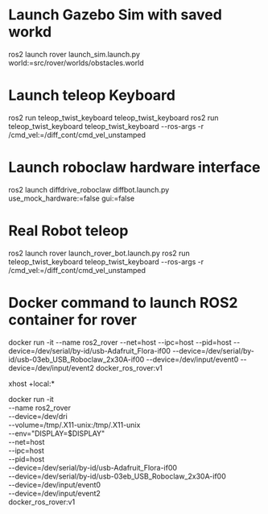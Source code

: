 # Launch Gazebo Sim with saved workd
ros2 launch rover launch_sim.launch.py world:=src/rover/worlds/obstacles.world 

# Launch teleop Keyboard
ros2 run teleop_twist_keyboard teleop_twist_keyboard 
ros2 run teleop_twist_keyboard teleop_twist_keyboard --ros-args -r /cmd_vel:=/diff_cont/cmd_vel_unstamped

# Launch roboclaw hardware interface
ros2 launch diffdrive_roboclaw diffbot.launch.py use_mock_hardware:=false gui:=false

# Real Robot teleop
ros2 launch rover launch_rover_bot.launch.py
ros2 run teleop_twist_keyboard teleop_twist_keyboard --ros-args -r /cmd_vel:=/diff_cont/cmd_vel_unstamped


# Docker command to launch ROS2 container for rover
docker run -it --name ros2_rover --net=host --ipc=host --pid=host --device=/dev/serial/by-id/usb-Adafruit_Flora-if00  --device=/dev/serial/by-id/usb-03eb_USB_Roboclaw_2x30A-if00 --device=/dev/input/event0 --device=/dev/input/event2 docker_ros_rover:v1


xhost +local:*

docker run -it \
--name ros2_rover \
--device=/dev/dri \
--volume=/tmp/.X11-unix:/tmp/.X11-unix \
--env="DISPLAY=$DISPLAY" \
--net=host \
--ipc=host \
--pid=host \
--device=/dev/serial/by-id/usb-Adafruit_Flora-if00  \
--device=/dev/serial/by-id/usb-03eb_USB_Roboclaw_2x30A-if00 \
--device=/dev/input/event0 \
--device=/dev/input/event2 \
docker_ros_rover:v1